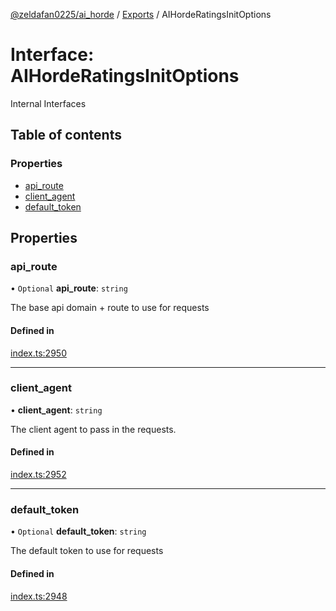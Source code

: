 [@zeldafan0225/ai_horde](../README.md) / [Exports](../modules.md) / AIHordeRatingsInitOptions

# Interface: AIHordeRatingsInitOptions

Internal Interfaces

## Table of contents

### Properties

- [api\_route](AIHordeRatingsInitOptions.md#api_route)
- [client\_agent](AIHordeRatingsInitOptions.md#client_agent)
- [default\_token](AIHordeRatingsInitOptions.md#default_token)

## Properties

### api\_route

• `Optional` **api\_route**: `string`

The base api domain + route to use for requests

#### Defined in

[index.ts:2950](https://github.com/ZeldaFan0225/ai_horde/blob/d340ba6/index.ts#L2950)

___

### client\_agent

• **client\_agent**: `string`

The client agent to pass in the requests.

#### Defined in

[index.ts:2952](https://github.com/ZeldaFan0225/ai_horde/blob/d340ba6/index.ts#L2952)

___

### default\_token

• `Optional` **default\_token**: `string`

The default token to use for requests

#### Defined in

[index.ts:2948](https://github.com/ZeldaFan0225/ai_horde/blob/d340ba6/index.ts#L2948)
